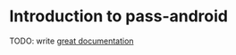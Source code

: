 # Introduction to pass-android

TODO: write [great documentation](http://jacobian.org/writing/what-to-write/)
